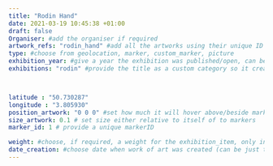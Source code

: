```yaml
---
title: "Rodin Hand"
date: 2021-03-19 10:45:38 +01:00
draft: false
Organiser: #add the organiser if required
artwork_refs: "rodin_hand" #add all the artworks using their unique ID Name
type: #choose from geolocation, marker, custom_marker, picture
exhibition_year: #give a year the exhibition was published/open, can be different of creation date of this item
exhibitions: "rodin" #provide the title as a custom category so it creates a page for the exhibition



latitude : "50.730287"
longitude : "3.805930"
position_artwork: "0 0 0" #set how much it will hover above/beside marker/geolocation. Use "0 0 0" for 3 axes
size_artwork: 0.1 # set size either relative to itself of to markers
marker_id: 1 # provide a unique markerID

weight: #choose, if required, a weight for the exhibition_item, only integers
date_creation: #choose date when work of art was created (can be just the year if needed)
---
```

